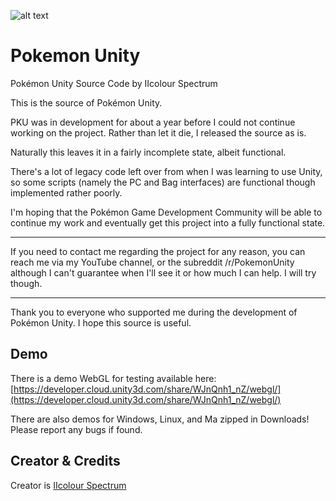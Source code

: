 ![alt text](http://i.imgur.com/K9pgeKE.png)
# Pokemon Unity
Pokémon Unity Source Code by IIcolour Spectrum

  This is the source of Pokémon Unity.

  PKU was in development for about a year before I could
not continue working on the project. Rather than let it
die, I released the source as is.

  Naturally this leaves it in a fairly incomplete state,
albeit functional.

  There's a lot of legacy code left over from when I was
learning to use Unity, so some scripts (namely the PC 
and Bag interfaces) are functional though implemented
rather poorly.

  I'm hoping that the Pokémon Game Development Community
will be able to continue my work and eventually get this
project into a fully functional state.

---------------------------------------------------------

  If you need to contact me regarding the project for 
any reason, you can reach me via my YouTube channel, or
the subreddit /r/PokemonUnity although I can't guarantee
when I'll see it or how much I can help.
  I will try though.

---------------------------------------------------------

  Thank you to everyone who supported me during the 
development of Pokémon Unity. 
  I hope this source is useful.

## Demo

There is a demo WebGL for testing available here: [https://developer.cloud.unity3d.com/share/WJnQnh1_nZ/webgl/](https://developer.cloud.unity3d.com/share/WJnQnh1_nZ/webgl/)

There are also demos for Windows, Linux, and Ma zipped in Downloads! Please report any bugs if found.

## Creator & Credits
Creator is [IIcolour Spectrum](https://www.reddit.com/user/IIcolour_Spectrum)

